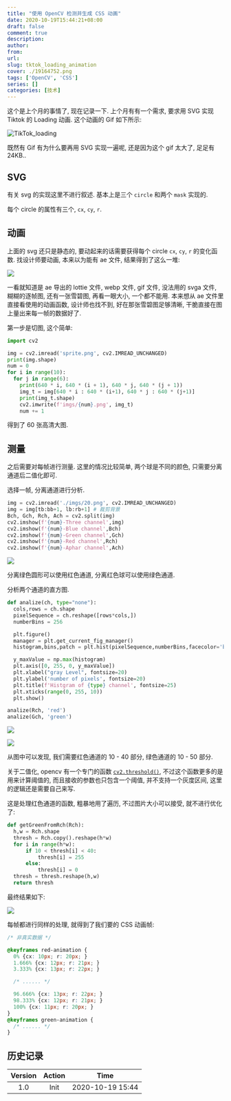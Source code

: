 ```yaml
---
title: "使用 OpenCV 检测并生成 CSS 动画"
date: 2020-10-19T15:44:21+08:00
draft: false
comment: true
description: 
author: 
from: 
url: 
slug: tktok_loading_animation
cover: ./19164752.png
tags: ['OpenCV', 'CSS']
series: []
categories: [技术]
---
```


这个是上个月的事情了, 现在记录一下. 上个月有有一个需求, 要求用 SVG 实现 Tiktok 的 Loading 动画. 这个动画的 Gif 如下所示:

![TikTok_loading](https://s16.tiktokcdn.com/falcon/tt-atom/@1.14.3/packages/style/dist/assets/TikTok_loading.gif)

既然有 Gif 有为什么要再用 SVG 实现一遍呢, 还是因为这个 gif 太大了, 足足有 24KB..

## SVG

有关 svg 的实现这里不进行叙述. 基本上是三个 `circle` 和两个 `mask` 实现的.

每个 circle 的属性有三个, `cx`, `cy`, `r`.

## 动画

上面的 svg 还只是静态的, 要动起来的话需要获得每个 circle `cx`, `cy`, `r` 的变化函数. 找设计师要动画, 本来以为能有 ae 文件, 结果得到了这么一堆:

![](./19161601.png)

一看就知道是 ae 导出的 lottie 文件, webp 文件, gif 文件, 没法用的 svga 文件, 糊糊的逐帧图, 还有一张雪碧图, 再看一眼大小, 一个都不能用. 本来想从 ae 文件里直接看使用的动画函数, 设计师也找不到, 好在那张雪碧图足够清晰, 干脆直接在图上量出来每一帧的数据好了.

第一步是切图, 这个简单:

```python
import cv2

img = cv2.imread('sprite.png', cv2.IMREAD_UNCHANGED)
print(img.shape)
num = 0
for i in range(10):
  for j in range(6):
    print(640 * i, 640 * (i + 1), 640 * j, 640 * (j + 1))
    img_t = img[640 * i : 640 * (i+1), 640 * j : 640 * (j+1)]
    print(img_t.shape)
    cv2.imwrite(f'imgs/{num}.png', img_t)
    num += 1
```

得到了 60 张高清大图.

## 测量

之后需要对每帧进行测量. 这里的情况比较简单, 两个球是不同的颜色, 只需要分离通道后二值化即可.

选择一帧, 分离通道进行分析.

```python
img = cv2.imread('./imgs/20.png', cv2.IMREAD_UNCHANGED)
img = img[tb:bb+1, lb:rb+1] # 裁剪背景
Bch, Gch, Rch, Ach = cv2.split(img)
cv2.imshow(f'{num}-Three channel',img)
cv2.imshow(f'{num}-Blue channel',Bch)
cv2.imshow(f'{num}-Green channel',Gch)
cv2.imshow(f'{num}-Red channel',Rch)
cv2.imshow(f'{num}-Aphar channel',Ach)
```

![](./19164752.png)


分离绿色圆形可以使用红色通道, 分离红色球可以使用绿色通道.

分析两个通道的直方图.

```python
def analize(ch, type="none"):
  cols,rows = ch.shape
  pixelSequence = ch.reshape([rows*cols,])
  numberBins = 256

  plt.figure()
  manager = plt.get_current_fig_manager()
  histogram,bins,patch = plt.hist(pixelSequence,numberBins,facecolor='black',histtype='bar')

  y_maxValue = np.max(histogram)
  plt.axis([0, 255, 0, y_maxValue])
  plt.xlabel("gray Level", fontsize=20)
  plt.ylabel('number of pixels', fontsize=20)
  plt.title(f'Histgram of {type} channel', fontsize=25)
  plt.xticks(range(0, 255, 10))
  plt.show()

analize(Rch, 'red')
analize(Gch, 'green')
```

![](./19165131.png)

![](./19165502.png)

从图中可以发现, 我们需要红色通道的 10 - 40 部分, 绿色通道的 10 - 50 部分.

关于二值化, opencv 有一个专门的函数 [`cv2.threshold()`](https://docs.opencv.org/master/d7/d4d/tutorial_py_thresholding.html), 不过这个函数更多的是用来计算阈值的, 而且接收的参数也只包含一个阈值, 并不支持一个灰度区间, 这里的逻辑还是需要自己来写.

这是处理红色通道的函数, 粗暴地用了遍历, 不过图片大小可以接受, 就不进行优化了:

```python
def getGreenFromRch(Rch):
  h,w = Rch.shape
  thresh = Rch.copy().reshape(h*w)
  for i in range(h*w):
      if 10 < thresh[i] < 40:
          thresh[i] = 255
      else:
          thresh[i] = 0
  thresh = thresh.reshape(h,w)
  return thresh
```

最终结果如下:

![](./19171617.png)

每帧都进行同样的处理, 就得到了我们要的 CSS 动画帧:

```css
/* 非真实数据 */

@keyframes red-animation {
  0% {cx: 10px; r: 20px; }
  1.666% {cx: 12px; r: 21px; }
  3.333% {cx: 13px; r: 22px; }

  /* ...... */

  96.666% {cx: 13px; r: 22px; }
  98.333% {cx: 12px; r: 21px; }
  100% {cx: 11px; r: 20px; }
}
@keyframes green-animation {
  /* ...... */
}
```

## 历史记录

|Version| Action|Time|
|:-------:|:--------:|:-----------:|
|1.0|Init|2020-10-19 15:44|